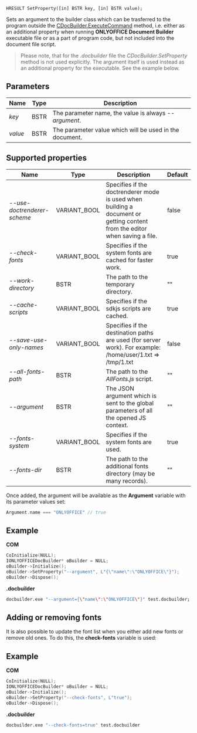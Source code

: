 `HRESULT SetProperty([in] BSTR key, [in] BSTR value);`

Sets an argument to the builder class which can be trasferred to the program outside the [CDocBuilder.ExecuteCommand](../ExecuteCommand/index.md) method, i.e. either as an additional property when running **ONLYOFFICE Document Builder** executable file or as a part of program code, but not included into the document file script.

> Please note, that for the *.docbuilder* file the *CDocBuilder.SetProperty* method is not used explicitly. The argument itself is used instead as an additional property for the executable. See the example below.

## Parameters

| Name    | Type | Description                                             |
| ------- | ---- | ------------------------------------------------------- |
| *key*   | BSTR | The parameter name, the value is always *--argument*.   |
| *value* | BSTR | The parameter value which will be used in the document. |

## Supported properties

| Name                        | Type          | Description                                                                                                                | Default |
| --------------------------- | ------------- | -------------------------------------------------------------------------------------------------------------------------- | ------- |
| *--use-doctrenderer-scheme* | VARIANT\_BOOL | Specifies if the doctrenderer mode is used when building a document or getting content from the editor when saving a file. | false   |
| *--check-fonts*             | VARIANT\_BOOL | Specifies if the system fonts are cached for faster work.                                                                  | true    |
| *--work-directory*          | BSTR          | The path to the temporary directory.                                                                                       | ""      |
| *--cache-scripts*           | VARIANT\_BOOL | Specifies if the sdkjs scripts are cached.                                                                                 | true    |
| *--save-use-only-names*     | VARIANT\_BOOL | Specifies if the destination paths are used (for server work). For example: /home/user/1.txt => /tmp/1.txt                 | false   |
| *--all-fonts-path*          | BSTR          | The path to the *AllFonts.js* script.                                                                                      | ""      |
| *--argument*                | BSTR          | The JSON argument which is sent to the global parameters of all the opened JS context.                                     | ""      |
| *--fonts-system*            | VARIANT\_BOOL | Specifies if the system fonts are used.                                                                                    | true    |
| *--fonts-dir*               | BSTR          | The path to the additional fonts directory (may be many records).                                                          | ""      |

Once added, the argument will be available as the **Argument** variable with its parameter values set:

``` cpp
Argument.name === "ONLYOFFICE" // true
```

## Example

**COM**

```cpp
CoInitialize(NULL);
IONLYOFFICEDocBuilder* oBuilder = NULL;
oBuilder->Initialize();
oBuilder->SetProperty("--argument", L"{\"name\":\"ONLYOFFICE\"}");
oBuilder->Dispose();
```

**.docbuilder**

```sh
docbuilder.exe "--argument={\"name\":\"ONLYOFFICE\"}" test.docbuilder;
```

## Adding or removing fonts

It is also possible to update the font list when you either add new fonts or remove old ones. To do this, the **check-fonts** variable is used:

## Example

**COM**

```cpp
CoInitialize(NULL);
IONLYOFFICEDocBuilder* oBuilder = NULL;
oBuilder->Initialize();
oBuilder->SetProperty("--check-fonts", L"true");
oBuilder->Dispose();
```

**.docbuilder**

```sh
docbuilder.exe "--check-fonts=true" test.docbuilder
```
